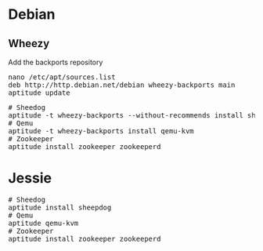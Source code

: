 # Debian

## Wheezy

Add the backports repository

<pre>nano /etc/apt/sources.list
deb http://http.debian.net/debian wheezy-backports main
aptitude update</pre>

<pre>
# Sheedog
aptitude -t wheezy-backports --without-recommends install sheepdog
# Qemu
aptitude -t wheezy-backports install qemu-kvm
# Zookeeper
aptitude install zookeeper zookeeperd
</pre>

# Jessie

<pre>
# Sheedog
aptitude install sheepdog
# Qemu
aptitude qemu-kvm
# Zookeeper
aptitude install zookeeper zookeeperd
</pre>